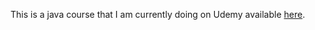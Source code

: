 This is a java course that I am currently doing on Udemy available [here](https://www.udemy.com/java-the-complete-java-developer-course/learn/v4/content).

	 